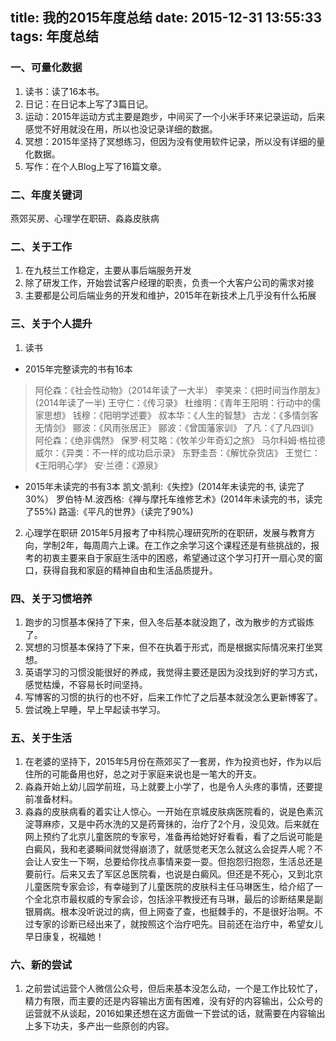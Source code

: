 title: 我的2015年度总结
date: 2015-12-31 13:55:33
tags: 年度总结
---
### 一、可量化数据
1. 读书：读了16本书。
2. 日记：在日记本上写了3篇日记。
3. 运动：2015年运动方式主要是跑步，中间买了一个小米手环来记录运动，后来感觉不好用就没在用，所以也没记录详细的数据。
4. 冥想：2015年坚持了冥想练习，但因为没有使用软件记录，所以没有详细的量化数据。
5. 写作：在个人Blog上写了16篇文章。

### 二、年度关键词
燕郊买房、心理学在职研、淼淼皮肤病

### 二、关于工作
1. 在九枝兰工作稳定，主要从事后端服务开发
2. 除了研发工作，开始尝试客户经理的职责，负责一个大客户公司的需求对接
3. 主要都是公司后端业务的开发和维护，2015年在新技术上几乎没有什么拓展

### 三、关于个人提升
1. 读书
* 2015年完整读完的书有16本
> 阿伦森：《社会性动物》（2014年读了一大半）
李笑来：《把时间当作朋友》(2014年读了一半)
王守仁：《传习录》
杜维明：《青年王阳明：行动中的儒家思想》
钱穆：《阳明学述要》
叔本华：《人生的智慧》
古龙：《多情剑客无情剑》
郦波：《风雨张居正》
郦波：《曾国藩家训》
了凡：《了凡四训》
阿伦森：《绝非偶然》
保罗·柯艾略：《牧羊少年奇幻之旅》
马尔科姆·格拉德威尔：《异类：不一样的成功启示录》
东野圭吾：《解忧杂货店》
王觉仁：《王阳明心学》
安·兰德：《源泉》

* 2015年未读完的书有3本
凯文·凯利:《失控》(2014年未读完的书, 读完了30%）
罗伯特·M.波西格:《禅与摩托车维修艺术》(2014年未读完的书，读完了55%)
路遥:《平凡的世界》（读完了90%)

2. 心理学在职研
2015年5月报考了中科院心理研究所的在职研，发展与教育方向，学制2年，每周周六上课。在工作之余学习这个课程还是有些挑战的，报考的初衷主要来自于家庭生活中的困惑，希望通过这个学习打开一扇心灵的窗口，获得自我和家庭的精神自由和生活品质提升。

### 四、关于习惯培养
1. 跑步的习惯基本保持了下来，但入冬后基本就没跑了，改为散步的方式锻炼了。
2. 冥想的习惯基本保持了下来，但不在执着于形式，而是根据实际情况来打坐冥想。
3. 英语学习的习惯没能很好的养成，我觉得主要还是因为没找到好的学习方式，感觉枯燥，不容易长时间坚持。
4. 写博客的习惯的执行的也不好，后来工作忙了之后基本就没怎么更新博客了。
5. 尝试晚上早睡，早上早起读书学习。

### 五、关于生活
1. 在老婆的坚持下，2015年5月份在燕郊买了一套房，作为投资也好，作为以后住所的可能备用也好，总之对于家庭来说也是一笔大的开支。
2. 淼淼开始上幼儿园学前班，马上就要上小学了，也是令人头疼的事情，还要提前准备材料。
3. 淼淼的皮肤病看的着实让人惊心。一开始在京城皮肤病医院看的，说是色素沉淀荨麻疹，又是中药水洗的又是药膏抹的，治疗了2个月，没见效。后来就在网上预约了北京儿童医院的专家号，准备再给她好好看看，看了之后说可能是白癜风，我和老婆瞬间就觉得崩溃了，就感觉老天怎么就这么会捉弄人呢？不会让人安生一下啊，总要给你找点事情来耍一耍。但抱怨归抱怨，生活总还是要前行。后来又去了军区总医院看，也说是白癜风。但还是不死心，又到北京儿童医院专家会诊，有幸碰到了儿童医院的皮肤科主任马琳医生，给介绍了一个全北京市最权威的专家会诊，包括涂平教授还有马琳，最后的诊断结果是副银屑病。根本没听说过的病，但上网查了查，也挺棘手的，不是很好治啊。不过专家的诊断已经出来了，就按照这个治疗吧先。目前还在治疗中，希望女儿早日康复，祝福她！

### 六、新的尝试
1. 之前尝试运营个人微信公众号，但后来基本没怎么动，一个是工作比较忙了，精力有限，而主要的还是内容输出方面有困难，没有好的内容输出，公众号的运营就不从谈起，2016如果还想在这方面做一下尝试的话，就需要在内容输出上多下功夫，多产出一些原创的内容。


